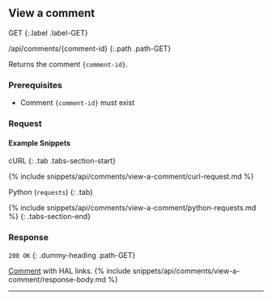 ## View a comment

GET
{:.label .label-GET}

/api/comments/{comment-id}
{:.path .path-GET}

Returns the comment `{comment-id}`.

### Prerequisites

- Comment `{comment-id}` must exist

### Request
#### Example Snippets
cURL
{: .tab .tabs-section-start}

{% include snippets/api/comments/view-a-comment/curl-request.md %}

Python (`requests`)
{: .tab}

{% include snippets/api/comments/view-a-comment/python-requests.md %}
{: .tabs-section-end}

### Response
`200 OK`
{: .dummy-heading .path-GET}

[Comment](comments#comment) with HAL links.
{% include snippets/api/comments/view-a-comment/response-body.md %}

---
